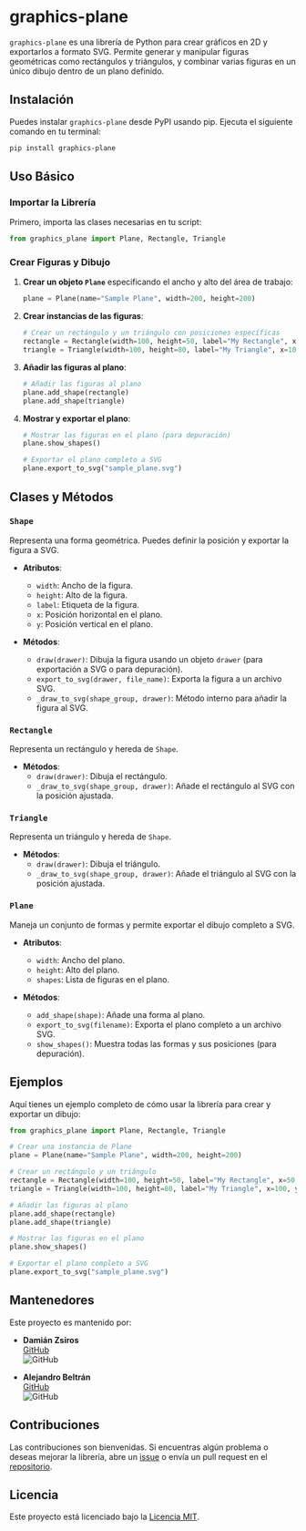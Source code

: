 
# graphics-plane

`graphics-plane` es una librería de Python para crear gráficos en 2D y exportarlos a formato SVG. Permite generar y manipular figuras geométricas como rectángulos y triángulos, y combinar varias figuras en un único dibujo dentro de un plano definido.

## Instalación

Puedes instalar `graphics-plane` desde PyPI usando pip. Ejecuta el siguiente comando en tu terminal:

```bash
pip install graphics-plane
```

## Uso Básico

### Importar la Librería

Primero, importa las clases necesarias en tu script:

```python
from graphics_plane import Plane, Rectangle, Triangle
```

### Crear Figuras y Dibujo

1. **Crear un objeto `Plane`** especificando el ancho y alto del área de trabajo:

   ```python
   plane = Plane(name="Sample Plane", width=200, height=200)
   ```

2. **Crear instancias de las figuras**:

   ```python
   # Crear un rectángulo y un triángulo con posiciones específicas
   rectangle = Rectangle(width=100, height=50, label="My Rectangle", x=50, y=50)
   triangle = Triangle(width=100, height=80, label="My Triangle", x=100, y=100)
   ```

3. **Añadir las figuras al plano**:

   ```python
   # Añadir las figuras al plano
   plane.add_shape(rectangle)
   plane.add_shape(triangle)
   ```

4. **Mostrar y exportar el plano**:

   ```python
   # Mostrar las figuras en el plano (para depuración)
   plane.show_shapes()

   # Exportar el plano completo a SVG
   plane.export_to_svg("sample_plane.svg")
   ```

## Clases y Métodos

### `Shape`

Representa una forma geométrica. Puedes definir la posición y exportar la figura a SVG.

- **Atributos**:
  - `width`: Ancho de la figura.
  - `height`: Alto de la figura.
  - `label`: Etiqueta de la figura.
  - `x`: Posición horizontal en el plano.
  - `y`: Posición vertical en el plano.

- **Métodos**:
  - `draw(drawer)`: Dibuja la figura usando un objeto `drawer` (para exportación a SVG o para depuración).
  - `export_to_svg(drawer, file_name)`: Exporta la figura a un archivo SVG.
  - `_draw_to_svg(shape_group, drawer)`: Método interno para añadir la figura al SVG.

### `Rectangle`

Representa un rectángulo y hereda de `Shape`.

- **Métodos**:
  - `draw(drawer)`: Dibuja el rectángulo.
  - `_draw_to_svg(shape_group, drawer)`: Añade el rectángulo al SVG con la posición ajustada.

### `Triangle`

Representa un triángulo y hereda de `Shape`.

- **Métodos**:
  - `draw(drawer)`: Dibuja el triángulo.
  - `_draw_to_svg(shape_group, drawer)`: Añade el triángulo al SVG con la posición ajustada.

### `Plane`

Maneja un conjunto de formas y permite exportar el dibujo completo a SVG.

- **Atributos**:
  - `width`: Ancho del plano.
  - `height`: Alto del plano.
  - `shapes`: Lista de figuras en el plano.

- **Métodos**:
  - `add_shape(shape)`: Añade una forma al plano.
  - `export_to_svg(filename)`: Exporta el plano completo a un archivo SVG.
  - `show_shapes()`: Muestra todas las formas y sus posiciones (para depuración).

## Ejemplos

Aquí tienes un ejemplo completo de cómo usar la librería para crear y exportar un dibujo:

```python
from graphics_plane import Plane, Rectangle, Triangle

# Crear una instancia de Plane
plane = Plane(name="Sample Plane", width=200, height=200)

# Crear un rectángulo y un triángulo
rectangle = Rectangle(width=100, height=50, label="My Rectangle", x=50, y=50)
triangle = Triangle(width=100, height=80, label="My Triangle", x=100, y=100)

# Añadir las figuras al plano
plane.add_shape(rectangle)
plane.add_shape(triangle)

# Mostrar las figuras en el plano
plane.show_shapes()

# Exportar el plano completo a SVG
plane.export_to_svg("sample_plane.svg")
```

## Mantenedores

Este proyecto es mantenido por:

- **Damián Zsiros**  
  [GitHub](https://github.com/Damian-Zsiros-Prog)  
  ![GitHub](https://img.shields.io/badge/GitHub-Damian--Zsiros--Prog-lightgrey?logo=github&logoColor=white)

- **Alejandro Beltrán**  
  [GitHub](https://github.com/Beltranposso)  
  ![GitHub](https://img.shields.io/badge/GitHub-Beltranposso-lightgrey?logo=github&logoColor=white)

## Contribuciones

Las contribuciones son bienvenidas. Si encuentras algún problema o deseas mejorar la librería, abre un [issue](https://github.com/tu_usuario/graphics-plane/issues) o envía un pull request en el [repositorio](https://github.com/tu_usuario/graphics-plane).

## Licencia

Este proyecto está licenciado bajo la [Licencia MIT](LICENSE).
